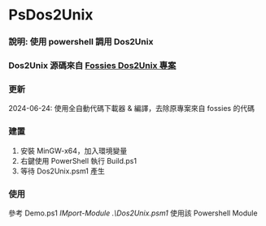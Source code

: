 # PsDos2Unix

### 說明: 使用 powershell 調用 Dos2Unix

### Dos2Unix 源碼來自 [Fossies Dos2Unix 專案](https://fossies.org/linux/misc/dos2unix-7.5.2.tar.gz/)

### 更新
2024-06-24: 使用全自動代碼下載器 & 編譯，去除原專案來自 fossies 的代碼


### 建置
1. 安裝 MinGW-x64，加入環境變量
2. 右鍵使用 PowerShell 執行 Build.ps1
3. 等待 Dos2Unix.psm1 產生

### 使用
參考 Demo.ps1 *IMport-Module .\Dos2Unix.psm1* 使用該 Powershell Module  

